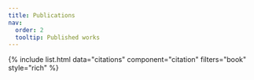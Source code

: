 ```yaml
---
title: Publications
nav:
  order: 2
  tooltip: Published works
---
```


{% include list.html data="citations" component="citation" filters="book" style="rich" %}

